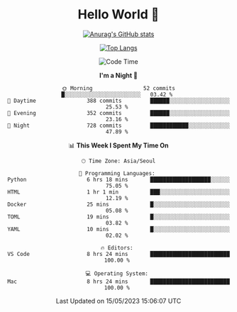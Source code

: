 <div align="center">

# Hello World 👋

[![Anurag's GitHub stats](https://github-readme-stats.vercel.app/api?username=taeho0888&show_icons=true&theme=dracula)](https://github.com/anuraghazra/github-readme-stats)

[![Top Langs](https://github-readme-stats.vercel.app/api/top-langs/?username=taeho0888&theme=dracula)](https://github.com/anuraghazra/github-readme-stats)
<!--
**taeho0888/taeho0888** is a ✨ _special_ ✨ repository because its `README.md` (this file) appears on your GitHub profile.

<!--START_SECTION:waka-->
![Code Time](http://img.shields.io/badge/Code%20Time-56%20hrs%2024%20mins-blue)

**I'm a Night 🦉** 

```text
🌞 Morning                52 commits          █░░░░░░░░░░░░░░░░░░░░░░░░   03.42 % 
🌆 Daytime                388 commits         ██████░░░░░░░░░░░░░░░░░░░   25.53 % 
🌃 Evening                352 commits         ██████░░░░░░░░░░░░░░░░░░░   23.16 % 
🌙 Night                  728 commits         ████████████░░░░░░░░░░░░░   47.89 % 
```


📊 **This Week I Spent My Time On** 

```text
🕑︎ Time Zone: Asia/Seoul

💬 Programming Languages: 
Python                   6 hrs 18 mins       ███████████████████░░░░░░   75.05 % 
HTML                     1 hr 1 min          ███░░░░░░░░░░░░░░░░░░░░░░   12.19 % 
Docker                   25 mins             █░░░░░░░░░░░░░░░░░░░░░░░░   05.08 % 
TOML                     19 mins             █░░░░░░░░░░░░░░░░░░░░░░░░   03.82 % 
YAML                     10 mins             █░░░░░░░░░░░░░░░░░░░░░░░░   02.02 % 

🔥 Editors: 
VS Code                  8 hrs 24 mins       █████████████████████████   100.00 % 

💻 Operating System: 
Mac                      8 hrs 24 mins       █████████████████████████   100.00 % 
```


 Last Updated on 15/05/2023 15:06:07 UTC
<!--END_SECTION:waka-->
</div>
